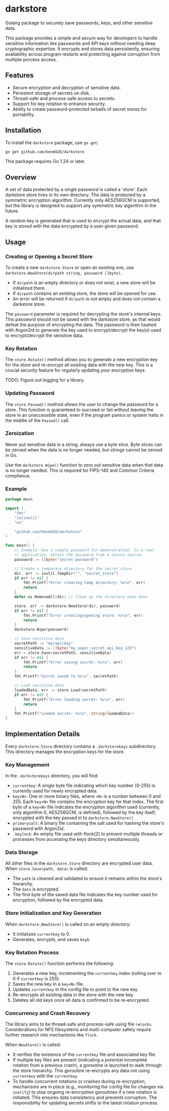 
# darkstore

Golang package to securely save passwords, keys, and other sensitive data.

This package provides a simple and secure way for developers to handle
sensitive information like passwords and API keys without needing deep
cryptographic expertise. It encrypts and stores data persistently,
ensuring availability across program restarts and protecting against
corruption from multiple process access.

## Features
- Secure encryption and decryption of sensitive data.
- Persistent storage of secrets on disk.
- Thread-safe and process-safe access to secrets.
- Support for key rotation to enhance security.
- Ability to create password-protected tarballs of secret stores for
  portability.

## Installation

To install the `darkstore` package, use `go get`:

```bash
go get github.com/kenm928/darkstore
```

This package requires Go 1.24 or later.

## Overview

A set of data protected by a single password is called a 'store'.  Each
darkstore store lives in its own directory.  The data is protected by a
symmetric encryption algorithm.  Currently only AES256GCM is supported,
but the library is designed to support any symmetric key algorithm in
the future.

A random key is generated that is used to encrypt the actual data, and
that key is stored with the data encrypted by a user-given password.

## Usage

### Creating or Opening a Secret Store

To create a new `darkstore.Store` or open an existing one, use
`darkstore.NewStore(dirpath string, password []byte)`.

- If `dirpath` is an empty directory or does not exist, a new store will
  be initialized there.
- If `dirpath` contains an existing store, the store will be opened for
  use.
- An error will be returned if `dirpath` is not empty and does not
  contain a darkstore store.

The `password` parameter is required for decrypting the store's internal
keys. This password should *not* be saved with the darkstore store, as
that would defeat the purpose of encrypting the data.  The password is
then hashed with Argon2id to generate the key used to encrypt/decrypt
the key(s) used to encrypt/decrypt the sensitive data.

### Key Rotation

The `store.Rotate()` method allows you to generate a new encryption key
for the store and re-encrypt all existing data with the new key. This is
a crucial security feature for regularly updating your encryption keys.

TODO: Figure out logging for a library.

### Updating Password

The `store.Passwd()` method allows the user to change the password for a
store.  This function is guaranteed to succeed or fail without leaving
the store in an unaccessible state, even if the program panics or system
halts in the middle of the `Passwd()` call.

### Zeroization

Never put sensitive data in a string, always use a byte slice.  Byte
slices can be zeroed when the data is no longer needed, but strings
cannot be zeroed in Go.

Use the `darkstore.Wipe()` function to zero out sensitive data when that
data is no longer needed.  This is required for FIPS-140 and Common
Criteria compliance.

### Example

```go
package main

import (
	"fmt"
	"io/ioutil"
	"os"

	"github.com/kenm928/darkstore"
)

func main() {
	// Example: Use a simple password for demonstration. In a real
	// application, obtain the password from a secure source.
	password := []byte("secret-password")

	// Create a temporary directory for the secret store
	dir, err := ioutil.TempDir("", "secret_store")
	if err != nil {
		fmt.Printf("Error creating temp directory: %v\n", err)
		return
	}
	defer os.RemoveAll(dir) // Clean up the directory when done

	store, err := darkstore.NewStore(dir, password)
	if err != nil {
		fmt.Printf("Error creating/opening store: %v\n", err)
		return
	}
	darkstore.Wipe(password)

	// Save sensitive data
	secretPath := "my/api/key"
	sensitiveData := []byte("my_super_secret_api_key_123")
	err = store.Save(secretPath, sensitiveData)
	if err != nil {
		fmt.Printf("Error saving secret: %v\n", err)
		return
	}
	fmt.Printf("Secret saved to %s\n", secretPath)

	// Load sensitive data
	loadedData, err := store.Load(secretPath)
	if err != nil {
		fmt.Printf("Error loading secret: %v\n", err)
		return
	}
	fmt.Printf("Loaded secret: %s\n", string(loadedData))
}
```

## Implementation Details

Every `darkstore.Store` directory contains a `.darkstorekeys`
subdirectory. This directory manages the encryption keys for the store.

### Key Management

In the `.darkstorekeys` directory, you will find:
- `currentkey`: A single byte file indicating which key number (0-255)
  is currently used for newly encrypted data.
- `key<N>`: One or more binary files, where `<N>` is a number between 0
  and 255. Each `key<N>` file contains the encryption key for that
  index. The first byte of a `key<N>` file indicates the encryption
  algorithm used (currently, only algorithm 0, AES256GCM, is defined),
  followed by the key itself, encrypted with the key passed in to
  `darkstore.NewStore()`.
- `primarysalt`: A binary file containing the salt used for hashing the
  store's password with Argon2id.
- `.keylock`: An empty file used with flock(2) to prevent multiple
  threads or processes from accessing the keys directory simultaneously.

### Data Storage

All other files in the `darkstore.Store` directory are encrypted user
data. When `store.Save(path, data)` is called:
- The `path` is cleaned and validated to ensure it remains within the
  store's hierarchy.
- The `data` is encrypted.
- The first byte of the saved data file indicates the key number used
  for encryption, followed by the encrypted data.

### Store Initialization and Key Generation

When `darkstore.NewStore()` is called on an empty directory:
- It initializes `currentkey` to 0.
- Generates, encrypts, and saves `key0`.

### Key Rotation Process

The `store.Rotate()` function performs the following:
1. Generates a new key, incrementing the `currentkey` index (rolling
   over to 0 if `currentkey` is 255).
2. Saves the new key in a `key<N>` file.
3. Updates `currentkey` in the config file to point to the new key.
4. Re-encrypts all existing data in the store with the new key.
5. Deletes all old keys once all data is confirmed to be re-encrypted.

### Concurrency and Crash Recovery

The library aims to be thread-safe and process-safe using file
`rwlocks`. Considerations for NFS filesystems and multi-computer safety
require further research into mechanisms like `flock`.

When `NewStore()` is called:
- It verifies the existence of the `currentkey` file and associated key
  file.
- If multiple key files are present (indicating a potential incomplete
  rotation from a previous crash), a goroutine is launched to walk
  through the store hierarchy. This goroutine re-encrypts any data not
  using `currentkey` with the `currentkey`.
- To handle concurrent rotations or crashes during re-encryption,
  mechanisms are in place (e.g., monitoring the config file for changes
  via `inotify`) to stop ongoing re-encryption goroutines if a new
  rotation is initiated. This ensures data consistency and prevents
  corruption. The responsibility for updating secrets shifts to the
  latest rotation process.
